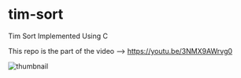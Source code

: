 # tim-sort
Tim Sort Implemented Using C

This repo is the part of the video --> https://youtu.be/3NMX9AWrvg0


![thumbnail](https://github.com/ShettyDhanushK/tim-sort/assets/122022180/b1b4be76-da11-458a-9cd5-6d095ee02d52)
